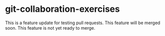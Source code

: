# git-collaboration-exercises
This is a feature update for testing pull requests. This feature will be merged soon.
This feature is not yet ready to merge.

